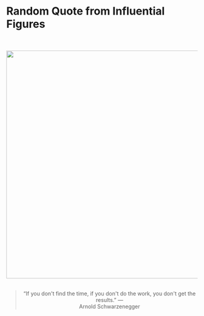 # Random Quote from Influential Figures

<div align="center">
  <br>
  <br>
  <a href="https://en.wikipedia.org/wiki/Arnold_Schwarzenegger" title="Arnold Schwarzenegger - Wikipedia"><img src="https://upload.wikimedia.org/wikipedia/commons/thumb/a/af/Arnold_Schwarzenegger_by_Gage_Skidmore_4.jpg/640px-Arnold_Schwarzenegger_by_Gage_Skidmore_4.jpg" width="600px"></a>
  <br>
  <br>
  <blockquote>&ldquo;If you don't find the time, if you don't do the work, you don't get the results.&rdquo; &mdash; <footer>Arnold Schwarzenegger</footer></blockquote>
</div>
  